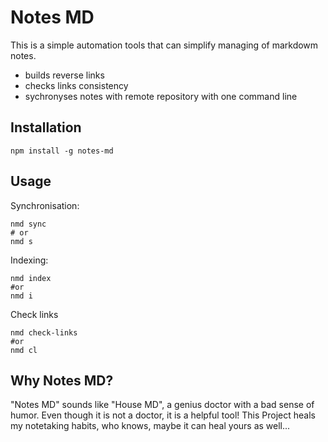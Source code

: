 # Notes MD

This is a simple automation tools that can simplify managing of markdowm notes.

- builds reverse links
- checks links consistency
- sychronyses notes with remote repository with one command line

## Installation

```shell
npm install -g notes-md
```

## Usage

Synchronisation:
```shell
nmd sync
# or
nmd s
```

Indexing:

```shell
nmd index
#or
nmd i
```

Check links

```shell
nmd check-links
#or
nmd cl
```

## Why Notes MD?

"Notes MD" sounds like "House MD", a genius doctor with a bad sense of humor. Even though it is not a doctor, it is a helpful tool! This Project heals my notetaking habits, who knows, maybe it can heal yours as well...

